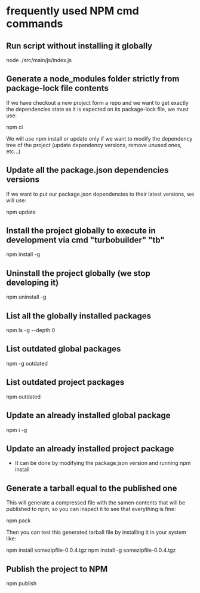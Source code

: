 # frequently used NPM cmd commands


## Run script without installing it globally

node ./src/main/js/index.js

## Generate a node_modules folder strictly from package-lock file contents

If we have checkout a new project form a repo and we want to get exactly the dependencies state as it is expected on its package-lock file, we must use:

npm ci

We will use npm install or update only if we want to modify the dependency tree of the project (update dependency versions, remove unused ones, etc...) 

## Update all the package.json dependencies versions

If we want to put our package.json dependencies to their latest versions, we will use:

npm update

## Install the project globally to execute in development via cmd "turbobuilder" "tb"

npm install -g

## Uninstall the project globally (we stop developing it)

npm uninstall -g

## List all the globally installed packages

npm ls -g --depth 0

## List outdated global packages

npm -g outdated

## List outdated project packages

npm outdated

## Update an already installed global package

npm i -g <packagename>

## Update an already installed project package

- It can be done by modifying the package.json version and running npm install

## Generate a tarball equal to the published one

This will generate a compressed file with the samen contents that will be published to npm, so you can inspect
it to see that everything is fine:

npm pack

Then you can test this generated tarball file by installing it in your system like:

npm install somezipfile-0.0.4.tgz
npm install -g somezipfile-0.0.4.tgz

## Publish the project to NPM

npm publish